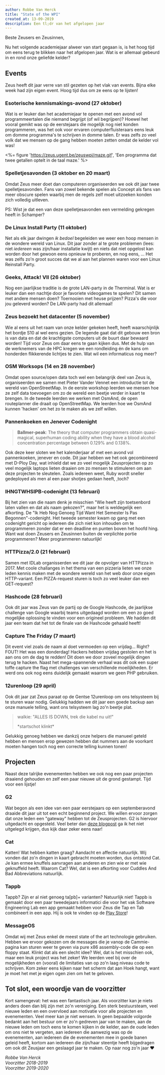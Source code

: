 ```yaml
---
author: Robbe Van Herck
title: "State of the WPI"
created_at: 13-09-2019
description: Een tl;dr van het afgelopen jaar
---
```


Beste Zeusers en Zeusinnen,

Nu het volgende academiejaar alweer van start gegaan is, is het hoog tijd om eens terug te blikken naar het afgelopen jaar. Wat is er allemaal gebeurd in en rond onze geliefde kelder?

## Events

Zeus heeft dit jaar verre van stil gezeten op het vlak van events. Bijna elke week had zijn eigen event. Hoog tijd dus om ze eens op te lijsten!

### Esoterische kennismakings-avond (27 oktober)

Wat is er leuker dan het academiejaar te openen met een avond vol programmeertalen die niemand begrijpt (of wil begrijpen)? Hoewel het vooral gemikt was op de eerstejaars die mogelijk nog niet konden programmeren, was het ook voor ervaren computerfluisteraars eens leuk om domme programma's te schrijven in domme talen. Er was zelfs zo veel volk dat we mensen op de gang hebben moeten zetten omdat de kelder vol was!

<%= figure 'https://zeus.ugent.be/zeuswpi/maze.gif', 'Een programma dat twee getallen optelt in de taal maze.' %>

### Spelletjesavonden (3 oktober en 20 maart)

Omdat Zeus meer doet dan computeren organiseerden we ook dit jaar twee spelletjesavonden. Fans van zowel bekende spelen als Concept als fans van meer obscure spelen waarbij men de regels zelf moet uitzoeken konden zich volledig uitleven.

PS: Wist je dat een van deze spelletjesavonden een vermelding gekregen heeft in Schamper?

### De Linux Install Party (11 oktober)

Net als elk jaar dwingen *ik bedoel* begeleiden we weer een hoop mensen in de wondere wereld van Linux. Dit jaar zonder al te grote problemen (lees: niet *iedereen* was zijn/haar installatie kwijt) en niets dat niet opgelost kan worden door het gewoon eens opnieuw te proberen, en nog eens, ... Het was zelfs zo'n groot succes dat we al aan het plannen waren voor een Linux Reinstall Party.

### Geeks, Attack! VII (26 oktober)

Nog een jaarlijkse traditie is de grote LAN-party in de Therminal. Wat is er leuker dan een nachtje door je favoriete videogames te spelen? Dit samen met andere mensen doen? Toernooien met heuse prijzen? Pizza's die voor jou geleverd worden? De LAN-party had dit allemaal!

### Zeus bezoekt het datacenter (5 november)

Wie al eens uit het raam van onze kelder gekeken heeft, heeft waarschijnlijk het bordje S10 al wel eens gezien. De legende gaat dat dit gebouw een bron is van data en dat de krachtigste computers uit de buurt daar bewaard worden! Tijd voor Zeus om daar eens te gaan kijken dus. Met de hulp van de werknemers van de HPC kregen we een rondleiding én de kans om honderden flikkerende lichtjes te zien. Wat wil een informaticus nog meer?

### OSM Worksops (14 en 28 november)

Omdat open source/open data toch wel een belangrijk deel van Zeus is, organiseerden we samen met Pieter Vander Vennet een introductie tot de wereld van OpenStreetMap. In de eerste workshop leerden we mensen hoe ze zelf data toevoegen om zo de wereld een beetje verder in kaart te brengen. In de tweede leerden we werken met OsmAnd, de open routeplanner die draait op OpenStreetMap. We leerden hoe we OsmAnd kunnen 'hacken' om het zo te maken als we zelf willen.

### Pannenkoeken en Jenever Codenight

> **Ballmer-peak**: The theory that computer programmers obtain quasi-magical, superhuman coding ability when they have a blood alcohol concentration percentage between 0.129% and 0.138%.

Ook deze keer sloten we het kalenderjaar af met een avond vol pannenkoeken, jenever en code. Dit jaar hebben we het ook gecombineerd met D-Ploy Day, wat inhield dat we zo veel mogelijk Zeusprojecten op zo veel mogelijk laptops lieten draaien om zo mensen te stimuleren om aan deze projecten te sleutelen. Zoals iedereen weet, Ruby wordt sneller gedeployed als men al een paar shotjes gedaan heeft, ,toch?

### IHNGTWHSIPB-codenight (13 februari)

Bij het zien van die naam denk je misschien "Wie heeft zijn toetsenbord laten vallen en dat als naam gekozen?", maar het is weldegelijk een afkorting. De "Ik Heb Nog Genoeg Tijd Want Het Semester Is Pas Begonnen"-codenight. Het tweede semester kwam op gang met een codenight gericht op iedereen die zich niet kon inhouden om te programmeren zonder dat er een deadline en punten boven het hoofd hing. Want wat doen Zeusers en Zeusinnen buiten de verplichte portie programmeren? Meer programmeren natuurlijk!

### HTTPizza/2.0 (21 februari)

Samen met IDLab organisserden we dit jaar de opvolger van HTTPizza in 2017. Met coole challanges in het thema van een pizzeria lieten we onze leden kennis maken met de wondere wereld van het web door onze eigen HTTP-variant. Een PIZZA-request sturen is toch zo veel leuker dan een GET-request?

### Hashcode (28 februari)

Ook dit jaar was Zeus van de partij op de Google Hashcode, de jaarlijkse challenge van Google waarbij teams uitgedaagd worden om een zo goed mogelijke oplossing te vinden voor een origineel probleem. We hadden dit jaar een team dat het tot de finale van de Hashcode gehaald heeft!

### Capture The Friday (7 maart)

Dit event viel zoals de naam al doet vermoeden op een vrijdag... Right? FOUT! Het was een donderdag! Hackers hebben vrijdag gestolen en het is aan ons om de dag te redden! Dit doen we door zoveel mogelijk dingen terug te hacken. Naast het mega-spannende verhaal was dit ook een super toffe capture the flag met challenges van verschillende moeilijkheden. Er werd ons ook nog eens duidelijk gemaakt waarom we geen PHP gebruiken.

### 12urenloop (29 april)

Ook dit jaar zat Zeus paraat op de Gentse 12urenloop om ons telsysteem bij te sturen waar nodig. Gelukkig hadden we dit jaar een goede backup aan onze manuele telling, want ons telsysteem lag zo'n beetje plat.

> walkie: "ALLES IS DOWN, trek die kabel nu uit!"
>
> \*startschot klinkt\*

Gelukkig genoeg hebben we dankzij onze helpers die manueel geteld hebben en mensen erop gewezen hebben dat nummers aan de voorkant moeten hangen toch nog een correcte telling kunnen tonen!

## Projecten

Naast deze talrijke evenementen hebben we ook nog een paar projecten draaiend gehouden en zelf een paar nieuwe uit de grond gestampt. Tijd voor een lijstje!

### G2

Wat begon als een idee van een paar eerstejaars op een septemberavond draaide dit jaar uit tot een echt beginnend project. We willen ervoor zorgen dat onze leden een "gateway" hebben tot de Zeusprojecten. G2 is hiervoor uitgedacht en opgesteld. Veel beter dan [deze blogpost](https://zeus.gent/blog/18-19/g2_blogpost/) ga ik het niet uitgelegd krijgen, dus kijk daar zeker eens naar!

### Cat

Katten! Wat hebben katten graag? Aandacht en affectie natuurlijk. Wij vonden dat zo'n dingen in kaart gebracht moeten worden, dus ontstond Cat. Je kan ermee knuffels aanvragen aan anderen en zien wie er met wie geknuffeld heeft. Waarom Cat? Wel, dat is een afkorting voor Cuddles And Bad Abbreviations natuurlijk.

### Tappb

Tappb? Zijn er al niet genoeg ta[pb]+ varianten? Natuurlijk niet! Tappb is gemaakt door een paar tweedejaars informatici die voor het vak Software Engineering Lab een app gemaakt hebben voor Zeus die Tap en Tab combineert in een app. Hij is ook te vinden op de [Play Store](https://play.google.com/store/apps/details?id=gent.zeus.tappb)!

### MessageOS

Omdat wij met Zeus enkel de meest state of the art technologie gebruiken. Hebben we ervoor gekozen om de messages die je vanop de Cammie-pagina kan sturen weer te geven via pure x86 assembly-code die op een floppy staat. Klinkt dat als een slecht idee? Wel, dat is het misschien ook, maar een leuk project was het zeker! We leerden veel bij over de mogelijkheden en (vooral) de limitaties van op zo'n laag niveau code te schrijven. Kom zeker eens kijken naar het scherm dat aan Hoek hangt, want je moet het met je eigen ogen zien om het te geloven.

## Tot slot, een woordje van de voorzitter

Kort samengevat: het was een fantastisch jaar. Als voorzitter kan je niets anders doen dan blij zijn met zo'n vereniging. Een sterk bestuursteam, veel nieuwe leden en een overvloed aan motivatie voor alle projecten en evenementen. Veel meer kan je niet wensen. In geen bepaalde volgorde bedankt aan het bestuur om er zo'n gedreven jaar van te maken, aan de nieuwe leden om toch eens te komen kijken in de kelder, aan de oude leden om ons niet te vergeten, aan iedereen die aanwezig was op de evenementen, aan iedereen die de evenementen mee in goede banen geleid heeft, kortom aan iedereen die zijn/haar steentje heeft bijgedragen om ook dit Zeusjaar een geslaagd jaar te maken. Op naar nog zo'n jaar ♥

_Robbe Van Herck_ <br />
_Voorzitter 2018-2019_ <br />
_Voorzitter 2019-2020_ <br />
